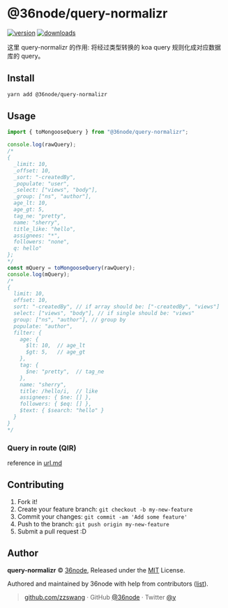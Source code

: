 # @36node/query-normalizr

[![version][0]][1] [![downloads][2]][3]

这里 query-normalizr 的作用: 将经过类型转换的 koa query 规则化成对应数据库的 query。

## Install

```bash
yarn add @36node/query-normalizr
```

## Usage

```js
import { toMongooseQuery } from "@36node/query-normalizr";

console.log(rawQuery);
/*
{
  _limit: 10,
  _offset: 10,
  _sort: "-createdBy",
  _populate: "user",
  _select: ["views", "body"],
  _group: ["ns", "author"],
  age_lt: 10,
  age_gt: 5,
  tag_ne: "pretty",
  name: "sherry",
  title_like: "hello",
  assignees: "*",
  followers: "none",
  q: hello"
};
*/
const mQuery = toMongooseQuery(rawQuery);
console.log(mQuery);
/*
{
  limit: 10,
  offset: 10,
  sort: "-createdBy", // if array should be: ["-createdBy", "views"]
  select: ["views", "body"], // if single should be: "views"
  group: ["ns", "author"], // group by
  populate: "author",
  filter: {
    age: {
      $lt: 10,  // age_lt
      $gt: 5,   // age_gt
    },
    tag: {
      $ne: "pretty",  // tag_ne
    },
    name: "sherry",
    title: /hello/i,  // like
    assignees: { $ne: [] },
    followers: { $eq: [] },
    $text: { $search: "hello" }
  }
}
*/
```

### Query in route (QIR)

reference in [url.md](../../docs/url.md)

## Contributing

1. Fork it!
2. Create your feature branch: `git checkout -b my-new-feature`
3. Commit your changes: `git commit -am 'Add some feature'`
4. Push to the branch: `git push origin my-new-feature`
5. Submit a pull request :D

## Author

**query-normalizr** © [36node](https://github.com/36node), Released under the [MIT](./LICENSE) License.

Authored and maintained by 36node with help from contributors ([list](https://github.com/36node/query-normalizr/contributors)).

> [github.com/zzswang](https://github.com/zzswang) · GitHub [@36node](https://github.com/36node) · Twitter [@y](https://twitter.com/y)

[0]: https://img.shields.io/npm/v/@36node/query-normalizr.svg?style=flat
[1]: https://npmjs.com/package/@36node/query-normalizr
[2]: https://img.shields.io/npm/dm/@36node/query-normalizr.svg?style=flat
[3]: https://npmjs.com/package/@36node/query-normalizr
